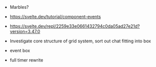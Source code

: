 - Marbles?

- https://svelte.dev/tutorial/component-events

- https://svelte.dev/repl/2259e33e0661432794c0da05ad27e21d?version=3.47.0

- Investigate core structure of grid system, sort out chat fitting into box

- event box

- full timer rewrite